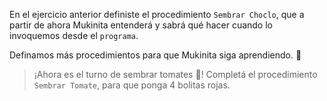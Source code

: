 <gs-attire
  attire-url="https://raw.githubusercontent.com/MumukiProject/mumuki-guia-gobstones-procedimientos-kids/master/assets/attires/config.json">
</gs-attire>
<gs-toolbox toolbox-url="https://raw.githubusercontent.com/MumukiProject/mumuki-guia-gobstones-procedimientos-kids/master/assets/toolbox_1553288414373.xml"></gs-toolbox>

En el ejercicio anterior definiste el procedimiento `Sembrar Choclo`, que a partir de ahora Mukinita entenderá y sabrá qué hacer cuando lo invoquemos desde el `programa`.

Definamos más procedimientos para que Mukinita siga aprendiendo. :memo:

> ¡Ahora es el turno de sembrar tomates :tomato:! Completá el procedimiento `Sembrar Tomate`, para que ponga 4 bolitas rojas.
